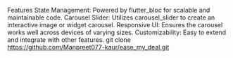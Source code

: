 Features
State Management: Powered by flutter_bloc for scalable and maintainable code.
Carousel Slider: Utilizes carousel_slider to create an interactive image or widget carousel.
Responsive UI: Ensures the carousel works well across devices of varying sizes.
Customizability: Easy to extend and integrate with other features.
git clone https://github.com/Manpreet077-kaur/ease_my_deal.git
